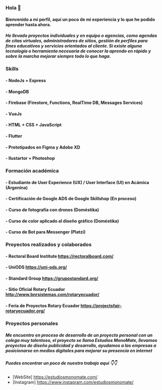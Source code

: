 

### Hola 👋

#### Bienvenido a mi perfil, aquí un poco de mi experiencia y lo que he podido aprender hasta ahora.

##### He llevado proyectos individuales y en equipo o agencias, como agendas de citas virtuales, administradores de sitios, gestión de perfiles para fines educativos y servicios orientados al cliente. Si existe alguna tecnología o herramienta necesaria de conocer la aprendo en rápido y sobre la marcha mejorar siempre todo lo que haga. 

### Skills

#### - NodeJs + Express
#### - MongoDB
#### - Firebase (Firestore, Functions, RealTime DB, Messages Services)
#### - VueJs
#### - HTML + CSS + JavaScript
#### - Flutter
#### - Prototipados en Figma y Adobe XD
#### - Ilustartor + Photoshop

### Formación académica

#### - Estudiante de User Experience (UX) / User Interface (UI) en Acámica (Argenina)
#### - Certificación de Google ADS de Google Skillshop (En proceso)
#### - Curso de fotografía con drones (Doméstika)
#### - Curso de color aplicado al diseño gráfico (Doméstika)
#### - Curso de Bot para Messenger (Platzi)

### Proyectos realizados y colaborados

#### - Rectoral Board Institute https://rectoralboard.com/
#### - UniODS https://uni-ods.org/
#### - Standard Group https://grupostandard.org/
#### - Sitio Oficial Rotary Ecuador http://www.bnrsistemas.com/rotaryecuador/
#### - Feria de Proyectos Rotary Ecuador https://projectsfair-rotaryecuador.org/

### Proyectos personales

##### Me encuentro en proceso de desarrollo de un proyecto personal con un colega muy talentoso, el proyecto se llama Estudios MonoMate, llevamos proyectos de diseño publicidad y desarrollo, ayudamos a las empresas a posicionarse en medios digitales para mejorar su presencia en internet
##### Puedes encontrar un poco de nuestro trabajo aquí 👇👇

- [WebSite] https://estudiosmonomate.com/
- [Instagram] https://www.instagram.com/estudiosmonomate/

